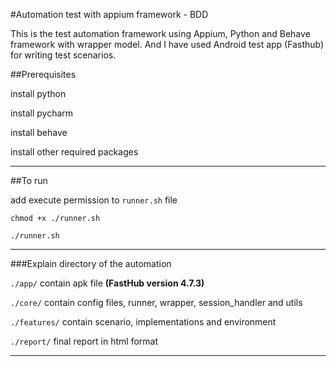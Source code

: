 #Automation test with appium framework - BDD

This is the test automation framework using Appium, Python and Behave framework with wrapper model.
And I have used Android test app (Fasthub) for writing test scenarios.


##Prerequisites

install python

install pycharm 

install behave

install other required packages


--------------------------------------------------

##To run

add execute permission to ```runner.sh``` file

```chmod +x ./runner.sh```

```./runner.sh```


--------------------------------------------------

###Explain directory of the automation

```./app/``` contain apk file **(FastHub version 4.7.3)** 

```./core/``` contain config files, runner, wrapper, session_handler and utils

```./features/``` contain scenario, implementations and environment

```./report/``` final report in html format

--------------------------------------------------








    